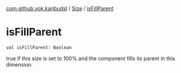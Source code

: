 [com.github.vok.karibudsl](../index.md) / [Size](index.md) / [isFillParent](.)

# isFillParent

`val isFillParent: Boolean`

true if this size is set to 100% and the component fills its parent in this dimension.

